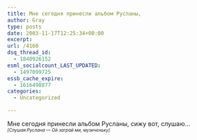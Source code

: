 ```yaml
---
title: Мне сегодня принесли альбом Русланы,
author: Gray
type: posts
date: 2003-11-17T12:25:34+00:00
excerpt:
url: /4160
dsq_thread_id:
  - 1840926152
esml_socialcount_LAST_UPDATED:
  - 1497099725
essb_cache_expire:
  - 1616498877
categories:
  - Uncategorized

---
```








Мне сегодня принесли альбом Русланы, сижу вот, слушаю&#8230;  
<font size=1>_[Слушая:Руслана &#8212; Ой заграй ми, музиченьку]_</font>